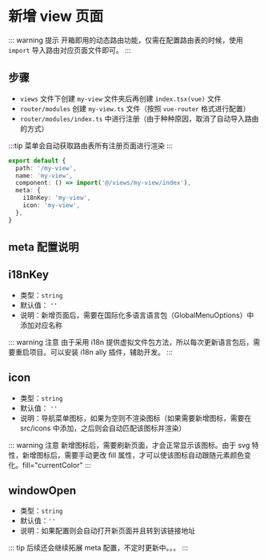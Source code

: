 # 新增 view 页面

::: warning 提示
开箱即用的动态路由功能，仅需在配置路由表的时候，使用 `import` 导入路由对应页面文件即可。
:::

## 步骤

- `views` 文件下创建 `my-view` 文件夹后再创建 `index.tsx(vue)` 文件
- `router/modules` 创建 `my-view.ts` 文件（按照 `vue-router` 格式进行配置）
- `router/modules/index.ts` 中进行注册（由于种种原因，取消了自动导入路由的方式）

:::tip
菜单会自动获取路由表所有注册页面进行渲染
:::

```ts
export default {
  path: '/my-view',
  name: 'my-view',
  component: () => import('@/views/my-view/index'),
  meta: {
    i18nKey: 'my-view',
    icon: 'my-view',
  },
}
```

## meta 配置说明

## i18nKey

- 类型：`string`
- 默认值： `''`
- 说明：新增页面后，需要在国际化多语言语言包（GlobalMenuOptions）中添加对应名称

::: warning 注意
由于采用 i18n 提供虚拟文件包方法，所以每次更新语言包后，需要重启项目。可以安装 i18n ally 插件，辅助开发。
:::

## icon

- 类型：`string`
- 默认值： `''`
- 说明：导航菜单图标，如果为空则不渲染图标（如果需要新增图标，需要在 src/icons 中添加，之后则会自动匹配该图标并渲染）

::: warning 注意
新增图标后，需要刷新页面，才会正常显示该图标。由于 svg 特性，新增图标后，需要手动更改 fill 属性，才可以使该图标自动跟随元素颜色变化。fill="currentColor"
:::

## windowOpen

- 类型：`string`
- 默认值：`''`
- 说明：如果配置则会自动打开新页面并且转到该链接地址

::: tip
后续还会继续拓展 meta 配置，不定时更新中。。。
:::
